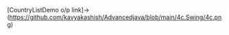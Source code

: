 [CountryListDemo o/p link]->(https://github.com/kavyakashish/Advancedjava/blob/main/4c.Swing/4c.png)
